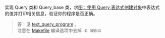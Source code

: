 实现 Query 类和 Query_base 类，求[图：使用 Query 表达式创建对象](../note/note_15.9.md#使用表达式创建对象)中表达式的值并打印相关信息，验证你的程序是否正确。

> 答：见 [text_query_program](./text_query_program/main.cpp) 。  
> 注意在 [Makefile](./text_query_program/Makefile) 编译选项中去掉 `-D DEBUG`
